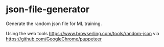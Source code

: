 # json-file-generator
Generate the random json file for ML training.

Using the web tools https://www.browserling.com/tools/random-json via https://github.com/GoogleChrome/puppeteer
